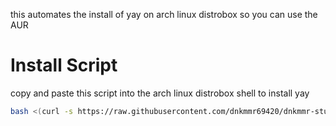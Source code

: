 this automates the install of yay on arch linux distrobox so you can use the AUR 

# Install Script

copy and paste this script into the arch linux distrobox shell to install yay

```bash
bash <(curl -s https://raw.githubusercontent.com/dnkmmr69420/dnkmmr-stuff/main/yay-on-arch-distrobox/yay-install.sh)
```
